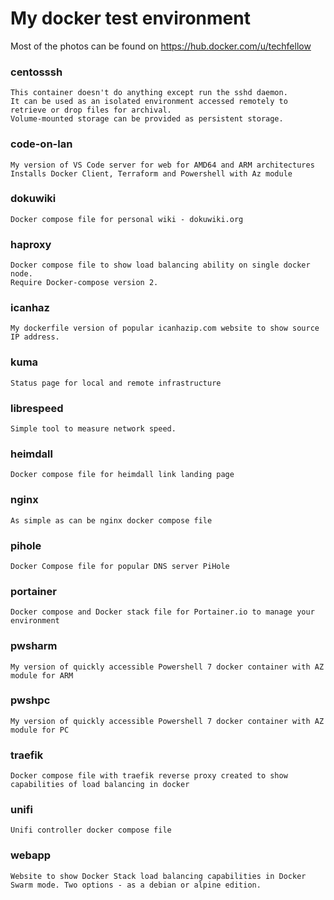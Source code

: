 # My docker test environment
Most of the photos can be found on https://hub.docker.com/u/techfellow
### centosssh
    This container doesn't do anything except run the sshd daemon.
    It can be used as an isolated environment accessed remotely to retrieve or drop files for archival.
    Volume-mounted storage can be provided as persistent storage.
### code-on-lan
    My version of VS Code server for web for AMD64 and ARM architectures
    Installs Docker Client, Terraform and Powershell with Az module
### dokuwiki
    Docker compose file for personal wiki - dokuwiki.org
### haproxy
    Docker compose file to show load balancing ability on single docker node.
    Require Docker-compose version 2.
### icanhaz
    My dockerfile version of popular icanhazip.com website to show source IP address.
### kuma
    Status page for local and remote infrastructure
### librespeed
    Simple tool to measure network speed.
### heimdall
    Docker compose file for heimdall link landing page
### nginx
    As simple as can be nginx docker compose file
### pihole
    Docker Compose file for popular DNS server PiHole
### portainer
    Docker compose and Docker stack file for Portainer.io to manage your environment
### pwsharm
    My version of quickly accessible Powershell 7 docker container with AZ module for ARM
### pwshpc
    My version of quickly accessible Powershell 7 docker container with AZ module for PC
### traefik
    Docker compose file with traefik reverse proxy created to show capabilities of load balancing in docker
### unifi
    Unifi controller docker compose file
### webapp
    Website to show Docker Stack load balancing capabilities in Docker Swarm mode. Two options - as a debian or alpine edition.
